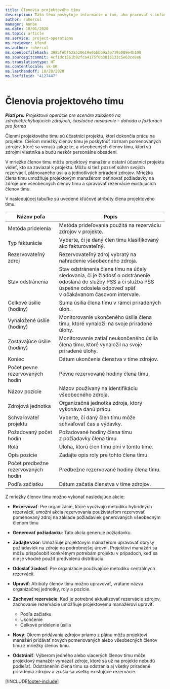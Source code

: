 ```yaml
---
title: Členovia projektového tímu
description: Táto téma poskytuje informácie o tom, ako pracovať s informáciami, atribútmi a plánovaním členov projektového tímu.
author: ruhercul
manager: Annbe
ms.date: 10/01/2020
ms.topic: article
ms.service: project-operations
ms.reviewer: kfend
ms.author: ruhercul
ms.openlocfilehash: 3985febf62a520619e05bbb9a307195009e4b100
ms.sourcegitcommit: 4cf1dc1561b92fca4175f0b3813133c5e63ce8e6
ms.translationtype: HT
ms.contentlocale: sk-SK
ms.lasthandoff: 10/28/2020
ms.locfileid: "4127447"
---
```

# <a name="project-team-members"></a>Členovia projektového tímu

_**Platí pre:** Projektové operácie pre scenáre založené na zdrojoch/chýbajúcich zdrojoch, čiastočné nasadenie – dohoda o fakturácii pro forma_

Členmi projektového tímu sú účastníci projektu, ktorí dokončia prácu na projekte. Cieľom mriežky členov tímu je poskytnúť zoznam pomenovaných zdrojov, ktoré sa venujú zákazke, a všeobecných členov tímu, ktorí sú zdrojmi vlastníka a budú neskôr personálne obsadení.

V mriežke členov tímu môžu projektový manažér a ostatní účastníci projektu vidieť, kto sa zaviazal k projektu. Môžu si tiež pozrieť súhrn svojich rezervácií, plánovaného úsilia a jednotlivých priradení zdrojov. Mriežka člena tímu umožňuje projektovým manažérom definovať požiadavky na zdroje pre všeobecných členov tímu a spravovať rezervácie existujúcich členov tímu.

V nasledujúcej tabuľke sú uvedené kľúčové atribúty člena projektového tímu.

| Názov poľa          | Popis                                                                                                                                                                  |
|--------------------------|-----------------------------------------------------------------------------------------------------------------------------------------------------------------------------------|
| Metóda pridelenia        | Metóda prideľovania použitá na rezerváciu zdrojov v projekte.                                                                         |
| Typ fakturácie             | Vyberte, či je daný člen tímu klasifikovaný ako fakturovateľný.                                                                                                                                       |
| Rezervovateľný zdroj        | Rezervovateľný zdroj vybratý na nahradenie všeobecného zdroja.                                                                                                                   |
| Stav odstránenia            | Stav odstránenia člena tímu na účely sledovania, či je žiadosť o odstránenie odoslaná do služby PSS a či služba PSS úspešne odosiela odpoveď späť v očakávanom časovom intervale. |
| Celkové úsilie (hodiny)     | Suma úsilia člena tímu v rámci priradených úloh.                                                                                                                         |
| Vynaložené úsilie (hodiny) | Monitorovanie ukončeného úsilia člena tímu, ktoré vynaložil na svoje priradené úlohy.                                                                                           |
| Zostávajúce úsilie (hodiny) | Monitorovanie zatiaľ neukončeného úsilia člena tímu, ktoré vynaložil na svoje priradené úlohy.                                                                                    |
| Koniec                   | Dátum ukončenia členstva v tíme zdrojov.                                                                                                                                            |
| Počet pevne rezervovaných hodín        | Pevne rezervované hodiny člena tímu.                                                                                                                                                                |
| Názov pozície            | Názov používaný na identifikáciu všeobecného zdroja.                                                                                                                                   |
| Zdrojová jednotka          | Organizačná jednotka zdroja, ktorý vykonáva danú prácu.                                                                                                                      |
| Schvaľovateľ projektu         | Vyberte, či daný člen tímu môže schvaľovať čas a výdavky.                                                                                                                     |
| Požadovaný počet hodín           | Požadované hodiny člena tímu z požiadavky člena tímu.                                                                                                                       |
| Rola                     | Úloha, ktorú člen tímu plní v tomto tíme.                                                                                                                                |
| Opis pozície     | Zadajte opis roly pre tohto člena tímu.                                                                                                                             |
| Počet predbežne rezervovaných hodín        | Predbežne rezervované hodiny člena tímu.                                                                                                                                                                 |
| Podľa začiatku                    | Dátum začatia členstva v tíme zdrojov.                                                                                                                                          |

Z mriežky členov tímu možno vykonať nasledujúce akcie:

- **Rezervovať**: Pre organizácie, ktoré využívajú metodiku hybridných rezervácií, umožní akcia rezervovania používateľom rezervovať pomenovaný zdroj na základe požiadaviek generovaných všeobecným členom tímu
- **Generovať požiadavku**: Táto akcia generuje požiadavku.
- **Zadajte vzor**: Umožňuje projektovým manažérom upravovať obrysy požiadaviek na zdroje na podrobnejšej úrovni. Projektoví manažéri sa môžu prispôsobiť konkrétnym potrebám projektu v prípadoch, keď sa nie je vhodné použiť predvolenú distribúciu.
- **Odoslať žiadosť**: Pre organizácie používajúce metodiku centrálnych rezervácií.
- **Upraviť**: Atribúty členov tímu možno upravovať, vrátane názvu organizačnej jednotky, roly a pozície.
- **Zachovať rezervácie**: Keď je potrebné aktualizovať rezervácie zdrojov, zachovanie rezervácie umožňuje projektovému manažérovi upraviť:

    - Podľa začiatku
    - Ukončenie
    - Celkové pridelenie úsilia

- **Nový**: Okrem pridávania zdrojov priamo z plánu môžu projektoví manažéri pridávať nových pomenovaných alebo všeobecných členov tímu z mriežky členov tímu.
- **Odstrániť**: Výberom jedného alebo viacerých členov tímu môže projektový manažér vymazať zdroje, ktoré sa už na projekte nebudú podieľať. Odstránením člena tímu sa odstránia aj všetky priradené priradenia zdrojov a zrušia sa všetky existujúce rezervácie.


[!INCLUDE[footer-include](../includes/footer-banner.md)]